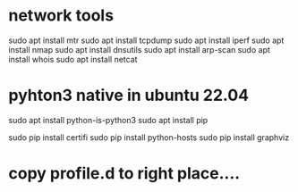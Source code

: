 # network tools
sudo apt install mtr
sudo apt install tcpdump
sudo apt install iperf
sudo apt install nmap
sudo apt install dnsutils
sudo apt install arp-scan
sudo apt install whois
sudo apt install netcat


# pyhton3 native in ubuntu 22.04
sudo apt install python-is-python3 
sudo apt install pip

sudo pip install certifi
sudo pip install python-hosts
sudo pip install graphviz

# copy profile.d to right place....